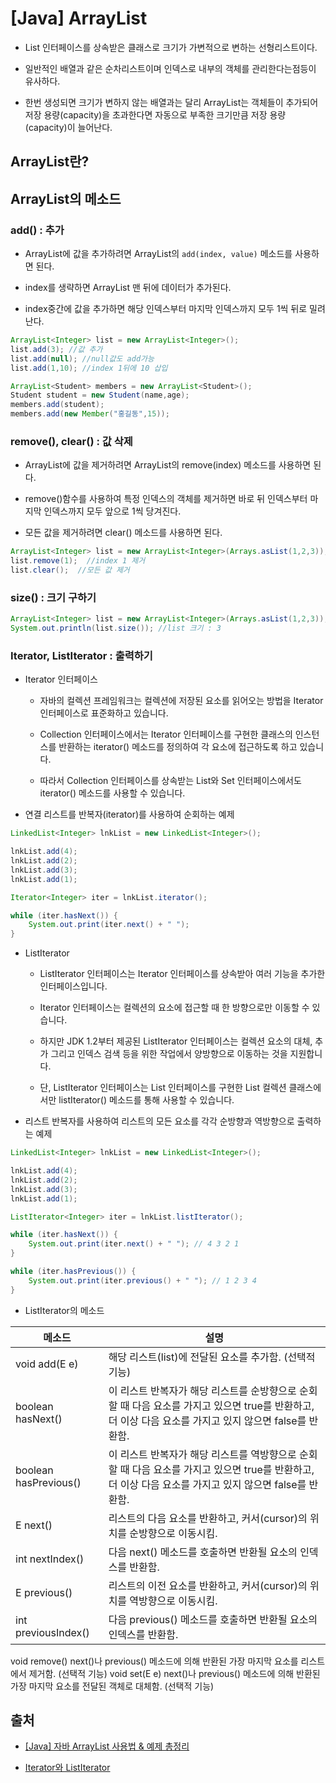 # [Java] ArrayList
-  List 인터페이스를 상속받은 클래스로 크기가 가변적으로 변하는 선형리스트이다.

- 일반적인 배열과 같은 순차리스트이며 인덱스로 내부의 객체를 관리한다는점등이 유사하다. 

- 한번 생성되면 크기가 변하지 않는 배열과는 달리 ArrayList는 객체들이 추가되어 저장 용량(capacity)을 초과한다면 자동으로 부족한 크기만큼 저장 용량(capacity)이 늘어난다. 


## ArrayList란?

## ArrayList의 메소드

### add() : 추가

- ArrayList에 값을 추가하려면 ArrayList의 `add(index, value)` 메소드를 사용하면 된다. 

- index를 생략하면 ArrayList 맨 뒤에 데이터가 추가된다.

- index중간에 값을 추가하면 해당 인덱스부터 마지막 인덱스까지 모두 1씩 뒤로 밀려난다. 

```java
ArrayList<Integer> list = new ArrayList<Integer>();
list.add(3); //값 추가
list.add(null); //null값도 add가능
list.add(1,10); //index 1뒤에 10 삽입
```

```java
ArrayList<Student> members = new ArrayList<Student>();
Student student = new Student(name,age);
members.add(student);
members.add(new Member("홍길동",15));
```


### remove(), clear() : 값 삭제

- ArrayList에 값을 제거하려면 ArrayList의 remove(index) 메소드를 사용하면 된다. 

- remove()함수를 사용하여 특정 인덱스의 객체를 제거하면 바로 뒤 인덱스부터 마지막 인덱스까지 모두 앞으로 1씩 당겨진다. 

- 모든 값을 제거하려면 clear() 메소드를 사용하면 된다.

```java
ArrayList<Integer> list = new ArrayList<Integer>(Arrays.asList(1,2,3));
list.remove(1);  //index 1 제거
list.clear();  //모든 값 제거
```

### size() : 크기 구하기

```java
ArrayList<Integer> list = new ArrayList<Integer>(Arrays.asList(1,2,3));
System.out.println(list.size()); //list 크기 : 3
```

### Iterator, ListIterator : 출력하기

- Iterator<E> 인터페이스

  - 자바의 컬렉션 프레임워크는 컬렉션에 저장된 요소를 읽어오는 방법을 Iterator 인터페이스로 표준화하고 있습니다.

  - Collection 인터페이스에서는 Iterator 인터페이스를 구현한 클래스의 인스턴스를 반환하는 iterator() 메소드를 정의하여 각 요소에 접근하도록 하고 있습니다.

  - 따라서 Collection 인터페이스를 상속받는 List와 Set 인터페이스에서도 iterator() 메소드를 사용할 수 있습니다.

 

- 연결 리스트를 반복자(iterator)를 사용하여 순회하는 예제

```java
LinkedList<Integer> lnkList = new LinkedList<Integer>();

lnkList.add(4);
lnkList.add(2);
lnkList.add(3);
lnkList.add(1);

Iterator<Integer> iter = lnkList.iterator();

while (iter.hasNext()) {
    System.out.print(iter.next() + " ");
}
```

- ListIterator

  - ListIterator 인터페이스는 Iterator 인터페이스를 상속받아 여러 기능을 추가한 인터페이스입니다.

  - Iterator 인터페이스는 컬렉션의 요소에 접근할 때 한 방향으로만 이동할 수 있습니다.

  - 하지만 JDK 1.2부터 제공된 ListIterator 인터페이스는 컬렉션 요소의 대체, 추가 그리고 인덱스 검색 등을 위한 작업에서 양방향으로 이동하는 것을 지원합니다.

  - 단, ListIterator 인터페이스는 List 인터페이스를 구현한 List 컬렉션 클래스에서만 listIterator() 메소드를 통해 사용할 수 있습니다.


- 리스트 반복자를 사용하여 리스트의 모든 요소를 각각 순방향과 역방향으로 출력하는 예제

```java
LinkedList<Integer> lnkList = new LinkedList<Integer>();

lnkList.add(4);
lnkList.add(2);
lnkList.add(3);
lnkList.add(1);

ListIterator<Integer> iter = lnkList.listIterator();

while (iter.hasNext()) {
    System.out.print(iter.next() + " "); // 4 3 2 1 
}

while (iter.hasPrevious()) {
    System.out.print(iter.previous() + " "); // 1 2 3 4
}
```


- ListIterator의 메소드

|메소드|설명|
|-----|-----|
|void add(E e)	|해당 리스트(list)에 전달된 요소를 추가함. (선택적 기능)|
|boolean hasNext()	|이 리스트 반복자가 해당 리스트를 순방향으로 순회할 때 다음 요소를 가지고 있으면 true를 반환하고, 더 이상 다음 요소를 가지고 있지 않으면 false를 반환함.|
|boolean hasPrevious()	|이 리스트 반복자가 해당 리스트를 역방향으로 순회할 때 다음 요소를 가지고 있으면 true를 반환하고, 더 이상 다음 요소를 가지고 있지 않으면 false를 반환함.|
|E next()	|리스트의 다음 요소를 반환하고, 커서(cursor)의 위치를 순방향으로 이동시킴.|
|int nextIndex()	|다음 next() 메소드를 호출하면 반환될 요소의 인덱스를 반환함.|
|E previous()	|리스트의 이전 요소를 반환하고, 커서(cursor)의 위치를 역방향으로 이동시킴.|
|int previousIndex()	|다음 previous() 메소드를 호출하면 반환될 요소의 인덱스를 반환함.|
void remove()	next()나 previous() 메소드에 의해 반환된 가장 마지막 요소를 리스트에서 제거함. (선택적 기능)
void set(E e)	next()나 previous() 메소드에 의해 반환된 가장 마지막 요소를 전달된 객체로 대체함. (선택적 기능)



## 출처
- [[Java] 자바 ArrayList 사용법 & 예제 총정리](https://coding-factory.tistory.com/551)

- [Iterator와 ListIterator](http://www.tcpschool.com/java/java_collectionFramework_iterator)
